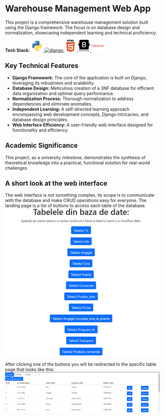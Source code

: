 # Warehouse Management Web App

This project is a comprehensive warehouse management solution built using the Django framework. The focus is on database design and normalization, showcasing independent learning and technical proficiency.

**Tech Stack:** <a href="https://www.python.org" target="_blank" rel="noreferrer"> <img src="https://raw.githubusercontent.com/devicons/devicon/master/icons/python/python-original.svg" alt="python" width="40" height="40"/> </a> <a href="https://www.djangoproject.com/" target="_blank" rel="noreferrer"> <img src="https://cdn.worldvectorlogo.com/logos/django.svg" alt="django" width="40" height="40"/> </a> <a href="https://www.w3.org/html/" target="_blank" rel="noreferrer"> <img src="https://raw.githubusercontent.com/devicons/devicon/master/icons/html5/html5-original-wordmark.svg" alt="html5" width="40" height="40"/> </a> <a href="https://getbootstrap.com" target="_blank" rel="noreferrer"> <img src="https://raw.githubusercontent.com/devicons/devicon/master/icons/bootstrap/bootstrap-plain-wordmark.svg" alt="bootstrap" width="40" height="40"/> </a> <a href="https://www.oracle.com/" target="_blank" rel="noreferrer"> <img src="https://raw.githubusercontent.com/devicons/devicon/master/icons/oracle/oracle-original.svg" alt="oracle" width="40" height="40"/> </a>

## Key Technical Features

- **Django Framework:** The core of the application is built on Django, leveraging its robustness and scalability.
- **Database Design:** Meticulous creation of a 3NF database for efficient data organization and optimal query performance.
- **Normalization Process:** Thorough normalization to address dependencies and eliminate anomalies.
- **Independent Learning:** A self-directed learning approach encompassing web development concepts, Django intricacies, and database design principles.
- **Web Interface Efficiency:** A user-friendly web interface designed for functionality and efficiency.

## Academic Significance

This project, as a university milestone, demonstrates the synthesis of theoretical knowledge into a practical, functional solution for real-world challenges.

## A short look at the web interface

The web interface is not something complex, its scope is to communicate with the database and make CRUD operations easy for everyone.
The landing page is a list of buttons to access each table of the database.
![Landing Page](https://github.com/TimiAndrei/DataBase-Project/blob/7c5a973e9428d79271ce71522227209482165799/Preview/LandingPage.png)

After clicking one of the buttons you will be redirected to the specific table page that looks like this:
![Table View](https://github.com/TimiAndrei/DataBase-Project/blob/7c5a973e9428d79271ce71522227209482165799/Preview/TableView.png)
